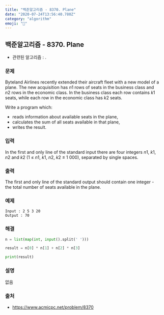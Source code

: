 ```yaml
---
title: "백준알고리즘 - 8370. Plane"
date: "2020-07-24T13:56:40.780Z"
category: "algorithm"
emoji: "🛬"
---
```


## 백준알고리즘 - 8370. Plane

- 관련된 알고리즘 : .

### 문제

Byteland Airlines recently extended their aircraft fleet with a new model of a plane. The new acquisition has *n*1 rows of seats in the business class and *n*2 rows in the economic class. In the business class each row contains *k*1 seats, while each row in the economic class has *k*2 seats.

Write a program which:

- reads information about available seats in the plane,
- calculates the sum of all seats available in that plane,
- writes the result.

### 입력

In the first and only line of the standard input there are four integers *n*1, *k*1, *n*2 and *k*2 (1 ≤ *n*1, *k*1, *n*2, *k*2 ≤ 1 000), separated by single spaces.

### 출력

The first and only line of the standard output should contain one integer - the total number of seats available in the plane.

### 예제

```
Input : 2 5 3 20
Output : 70
```

### 해결

```python
n = list(map(int, input().split(' ')))

result = n[0] * n[1] + n[2] * n[3]

print(result)
```

### 설명

없음

### 출처

- https://www.acmicpc.net/problem/8370
